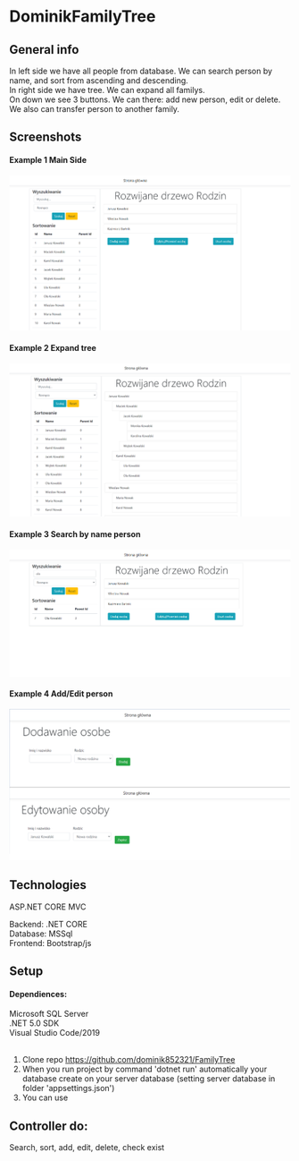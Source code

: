 # DominikFamilyTree

## General info
In left side we have all people from database. We can search person by name, and sort from ascending and descending. <br />
In right side we have tree. We can expand all familys. <br />
On down we see 3 buttons. We can there: add new person, edit or delete. We also can transfer person to another family.  <br />

## Screenshots
#### Example 1 Main Side
![Example screenshot](./img/Main.png)

#### Example 2 Expand tree
![Example screenshot](./img/expand.png)

#### Example 3 Search by name person
![Example screenshot](./img/searchbyname.png)

#### Example 4 Add/Edit person
![Example screenshot](./img/AddEdit.png)

## Technologies
ASP.NET CORE MVC<br />

Backend: .NET CORE <br />
Database: MSSql<br />
Frontend: Bootstrap/js<br />

## Setup
#### Dependiences: <br />
Microsoft SQL Server <br />
.NET 5.0 SDK <br />
Visual Studio Code/2019 <br /> <br />

1. Clone repo https://github.com/dominik852321/FamilyTree <br />
2. When you run project by command 'dotnet run' automatically your database create on your server database (setting server database in folder 'appsettings.json') <br />
3. You can use <br />
## Controller do:
Search, sort, add, edit, delete, check exist
